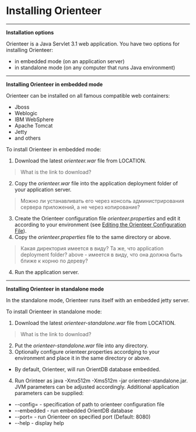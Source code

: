 # Installing Orienteer
---
**Installation options**

Orienteer is a Java Servlet 3.1 web application. You have two options for installing Orienteer:
* in embedded mode (on an application server)
* in standalone mode (on any computer that runs Java environment)
---
**Installing Orienteer in embedded mode**

Orienteer can be installed on all famous compatible web containers:
* Jboss
* Weblogic
* IBM WebSphere
* Apache Tomcat
* Jetty
* and others

To install Orienteer in embedded mode:
1. Download the latest *orienteer.war* file from LOCATION.
>What is the link to download?
2. Copy the *orienteer.war* file into the application deployment folder of your application server.
>Можно ли устанавливать его через консоль администрирования сервера приложений, а не через копирование?
3. Create the Orienteer configuration file *orienteer.properties* and edit it according to your environment (see [Editing the Orienteer Configuration File](https://orienteer.gitbooks.io/orienteer/content/editing_the_orienteer_configuration_file.html)).
4. Copy the *orienteer.properties* file to the same directory or above.
>Какая директория имеется в виду? Та же, что application deployment folder? above - имеется в виду, что она должна быть ближе к корню по дереву?
4. Run the application server.

---
**Installing Orienteer in standalone mode**

In the standalone mode, Orienteer runs itself with an embedded jetty server.

To install Orienteer in standalone mode:
1. Download the latest *orienteer-standalone.war* file from LOCATION.
>What is the link to download?
2. Put the *orienteer-standalone.war* file into any directory.
3. Optionally configure orienteer.properties accordging to your environment and place it in the same directory or above.
 * By default, Orienteer, will run OrientDB database embedded.
4. Run Orinteer as java -Xmx512m -Xms512m -jar orienteer-standalone.jar. JVM parameters can be adjusted accordingly. Additional application parameters can be supplied:
 * --config=<filename> - specification of path to orienteer configuration file
 * --embedded - run embedded OrientDB database
 * --port=<port number> - run Orienteer on specified port (Default: 8080)
 * --help - display help